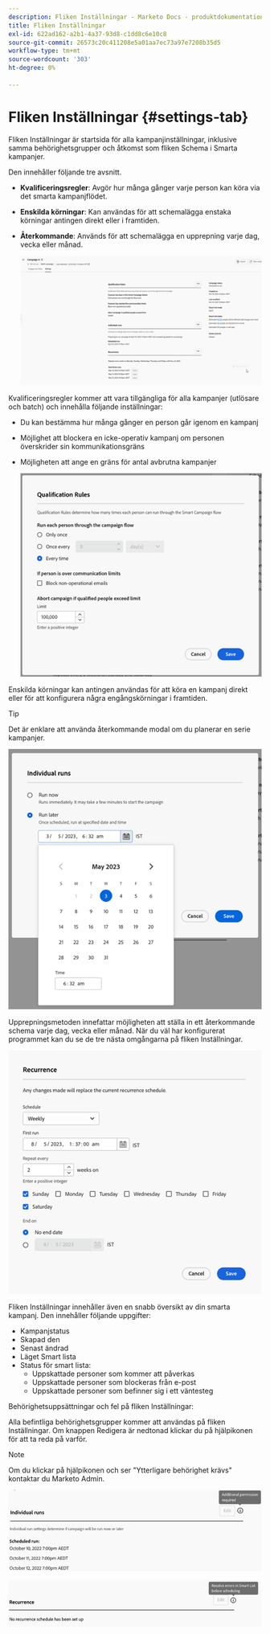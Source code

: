 ```yaml
---
description: Fliken Inställningar - Marketo Docs - produktdokumentation
title: Fliken Inställningar
exl-id: 622ad162-a2b1-4a37-93d8-c1dd8c6e10c8
source-git-commit: 26573c20c411208e5a01aa7ec73a97e7208b35d5
workflow-type: tm+mt
source-wordcount: '303'
ht-degree: 0%

---
```


# Fliken Inställningar {#settings-tab}

Fliken Inställningar är startsida för alla kampanjinställningar, inklusive samma behörighetsgrupper och åtkomst som fliken Schema i Smarta kampanjer.

Den innehåller följande tre avsnitt.

* **Kvalificeringsregler**: Avgör hur många gånger varje person kan köra via det smarta kampanjflödet.

* **Enskilda körningar**: Kan användas för att schemalägga enstaka körningar antingen direkt eller i framtiden.

* **Återkommande**: Används för att schemalägga en upprepning varje dag, vecka eller månad.

  ![](assets/settings-tab-1.png)

Kvalificeringsregler kommer att vara tillgängliga för alla kampanjer (utlösare och batch) och innehålla följande inställningar:

* Du kan bestämma hur många gånger en person går igenom en kampanj
* Möjlighet att blockera en icke-operativ kampanj om personen överskrider sin kommunikationsgräns
* Möjligheten att ange en gräns för antal avbrutna kampanjer

  ![](assets/settings-tab-2.png)

Enskilda körningar kan antingen användas för att köra en kampanj direkt eller för att konfigurera några engångskörningar i framtiden.

>[!TIP]
>
>Det är enklare att använda återkommande modal om du planerar en serie kampanjer.

![](assets/settings-tab-3.png)

Upprepningsmetoden innefattar möjligheten att ställa in ett återkommande schema varje dag, vecka eller månad. När du väl har konfigurerat programmet kan du se de tre nästa omgångarna på fliken Inställningar.

![](assets/settings-tab-4.png)

Fliken Inställningar innehåller även en snabb översikt av din smarta kampanj. Den innehåller följande uppgifter:

* Kampanjstatus
* Skapad den
* Senast ändrad
* Läget Smart lista
* Status för smart lista:
   * Uppskattade personer som kommer att påverkas
   * Uppskattade personer som blockeras från e-post
   * Uppskattade personer som befinner sig i ett väntesteg

Behörighetsuppsättningar och fel på fliken Inställningar:

Alla befintliga behörighetsgrupper kommer att användas på fliken Inställningar. Om knappen Redigera är nedtonad klickar du på hjälpikonen för att ta reda på varför.

>[!NOTE]
>
>Om du klickar på hjälpikonen och ser &quot;Ytterligare behörighet krävs&quot; kontaktar du Marketo Admin.

![](assets/settings-tab-5.png)

![](assets/settings-tab-6.png)

